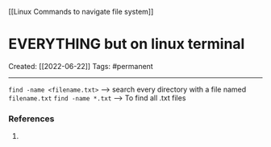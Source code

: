 [[Linux Commands to navigate file system]]

# EVERYTHING but on linux terminal
Created:  [[2022-06-22]]
Tags: #permanent 

---
`find -name <filename.txt>` --> search every directory with a file named `filename.txt`
`find -name *.txt` --> To find all .txt files















### References
1. 